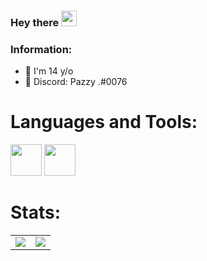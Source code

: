 ### Hey there <img src="https://media.giphy.com/media/hvRJCLFzcasrR4ia7z/giphy.gif" width="25px">

### Information:
- 🧑 I'm 14 y/o
- 💬 Discord: Pazzy .#0076

# Languages and Tools:
<a target="_blank" rel="noopener noreferrer" href="https://img.icons8.com/color/50/000000/javascript.png"><img height="50" src="https://img.icons8.com/color/50/000000/javascript.png" style="max-width:100%;"></a>
<a target="_blank" rel="noopener noreferrer" href="https://img.icons8.com/color/50/000000/nodejs.png"><img height="50" src="https://img.icons8.com/color/50/000000/nodejs.png" style="max-width:100%;"></a>


# Stats:
<table>
  <tr>
    <td align="center" style="padding=0;width=50%;">
      <img align="center" style="padding=0;" src="https://github-readme-stats.vercel.app/api/?username=Pazzy076&show_icons=true&title_color=4F8CC9&text_color=9f9f9f&bg_color=00000000&hide_border=true&icon_color=4F8CC9&hide_title=true&count_private=true" />
    </td>
    <td align="center" style="padding=0;width=50%;">
      <img align="center" style="padding=0;" src="https://github-readme-stats.vercel.app/api/top-langs/?username=Pazzy076&layout=compact&show_icons=true&title_color=4F8CC9&text_color=9f9f9f&bg_color=00000000&hide_border=true&icon_color=00000000&count_private=true" />
    </td>
  </tr>
</table>
